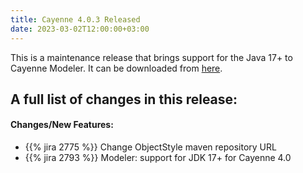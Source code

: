 ```yaml
---
title: Cayenne 4.0.3 Released
date: 2023-03-02T12:00:00+03:00
--- 
```

This is a maintenance release that brings support for the Java 17+ to Cayenne Modeler.
It can be downloaded from [here](/download.html).

<div class="pb-3"><!-- gap 3rem --></div>
<h2 class="text-center">A full list of changes in this release:</h2>
<div class="pb-2"><!-- gap 2rem --></div>

#### Changes/New Features:

* {{% jira 2775 %}} Change ObjectStyle maven repository URL
* {{% jira 2793 %}} Modeler: support for JDK 17+ for Cayenne 4.0
